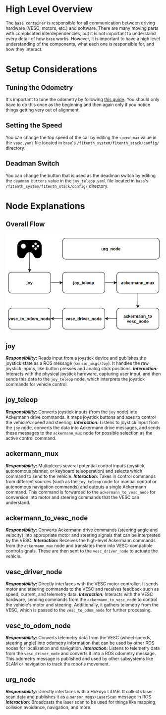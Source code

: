 # High Level Overview
The `base container` is responsible for all communication between driving hardware (VESC, motors, etc.) and software. There are many moving parts with complicated interdependencies, but it is not important to understand every detail of how `base` works. However, it is important to have a high level understanding of the components, what each one is responsible for, and how they interact.

# Setup Considerations

## Tuning the Odometry
It's important to tune the odometry by following [this guide](https://mushr.io/tutorials/tuning/). You should only have to do this once as the beginning and then again only if you notice things getting very out of alignment. 

## Setting the Speed
You can change the top speed of the car by editing the `speed_max` value in the `vesc.yaml` file located in `base`'s `/f1tenth_system/f1tenth_stack/config/` directory.

## Deadman Switch 
You can change the button that is used as the deadman switch by editing the `deadman buttons` value in the `joy_teleop.yaml` file located in `base`'s `/f1tenth_system/f1tenth_stack/config/` directory.

# Node Explanations

## Overall Flow
![f1-base node flow diagram](f1-base_flow.png)

## joy
***Responsibility:*** Reads input from a joystick device and publishes the joystick state as a ROS message (`sensor_msgs/Joy`). It handles the raw joystick inputs, like button presses and analog stick positions.
***Interaction:*** Interacts with the physical joystick hardware, capturing user input, and then sends this data to the `joy_teleop` node, which interprets the joystick commands for vehicle control.

## joy_teleop
***Responsibility:*** Converts joystick inputs (from the `joy` node) into Ackermann drive commands. It maps joystick buttons and axes to control the vehicle’s speed and steering.
***Interaction:*** Listens to joystick input from the `joy` node, converts the data into Ackermann drive messages, and sends these messages to the `ackermann_mux` node for possible selection as the active control command.

## ackermann_mux
***Responsibility:*** Multiplexes several potential control inputs (joystick, autonomous planner, or keyboard teleoperation) and selects which command to send to the vehicle.
***Interaction:*** Takes in control commands from different sources (such as the `joy_teleop` node for manual control or autonomous navigation commands) and outputs a single Ackermann command. This command is forwarded to the `ackermann_to_vesc_node` for conversion into motor and steering commands that the VESC can understand.

## ackermann_to_vesc_node
***Responsibility:*** Converts Ackermann drive commands (steering angle and velocity) into appropriate motor and steering signals that can be interpreted by the VESC.
***Interaction:*** Receives the high-level Ackermann commands from the `ackermann_mux` node and translates them into VESC-compatible control signals. These are then sent to the `vesc_driver_node` to actuate the vehicle.

## vesc_driver_node
***Responsibility:*** Directly interfaces with the VESC motor controller. It sends motor and steering commands to the VESC and receives feedback such as speed, current, and telemetry data.
***Interaction:*** Interacts with the VESC hardware, sending commands from the `ackermann_to_vesc_nod`e to control the vehicle's motor and steering. Additionally, it gathers telemetry from the VESC, which is passed to the `vesc_to_odom_node` for further processing.

## vesc_to_odom_node
***Responsibility:*** Converts telemetry data from the VESC (wheel speeds, steering angle) into odometry information that can be used by other ROS nodes for localization and navigation.
***Interaction:*** Listens to telemetry data from the `vesc_driver_node` and converts it into a ROS odometry message. This odometry message is published and used by other subsystems like SLAM or navigation to track the robot's movement.

## urg_node
***Responsibility:*** Directly interfaces with a Hokuyo LiDAR. It collects laser scan data and publishes it as a `sensor_msgs/LaserScan` message in ROS.
***Interaction:*** Broadcasts the laser scan to be used for things like mapping, collision avoidance, navigation, and more.